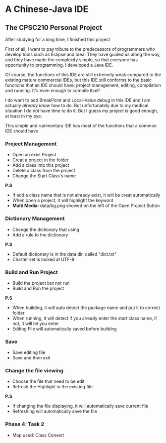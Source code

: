 # A Chinese-Java IDE 

## The CPSC210 Personal Project 

After studying for a long time, I finished this project


First of all, I want to pay tribute to the predecessors of programmers who develop tools such as Eclipse and Idea. They have guided us along the way, and they have made the complexity simple, so that everyone has opportunity to programming.
I developed a Java IDE. 

Of course, the functions of this IDE are still extremely weak compared to the existing mature commercial IDEs, but this IDE still conforms to the basic functions that an IDE should have: project management, editing, compilation and running. It's even enough to compile itself

I do want to add BreakPoint and Local-Value debug in this IDE and I am actually *already know*
how to do. But unfortunately due to my medical situation I do not have time to do it.
But I guess my project is good enough, at least in my eye.

This simple and rudimentary IDE has most of the functions that a common IDE should have

### Project Management
- Open an exist Project
- Creat a project in the folder
- Add a class into this project
- Delete a class from the project
- Change the Start Class's name

**P.S** 
- If add a class name that is not already exist, it will be creat automatically
- When open a project, it will highlight the keyword
- **Multi Media:** data/bg.png showed on the left of the Open Project Button

### Dictionary Management
- Change the dictionary that using
- Add a rule to the dictionary

**P.S** 
- Default dictionary is in the data dir, called "dict.txt"
- Charter set is locked at UTF-8

### Build and Run Project
- Build the project but not run
- Build and Run the project

**P.S** 
- When building, it will auto detect the package name and put it to correct folder
- When running, it will detect if you already enter the start class name, if not, it will let you enter
- Editing File will automatically saved before building

### Save
- Save editing file
- Save and then exit

### Change the file viewing
- Choose the file that need to be edit
- Refresh the Highlight in the existing file

**P.S** 
- If changing the file displaying, it will automatically save current file
- Refreshing will automatically save the file

### Phase 4: Task 2

- Map used: Class Convert